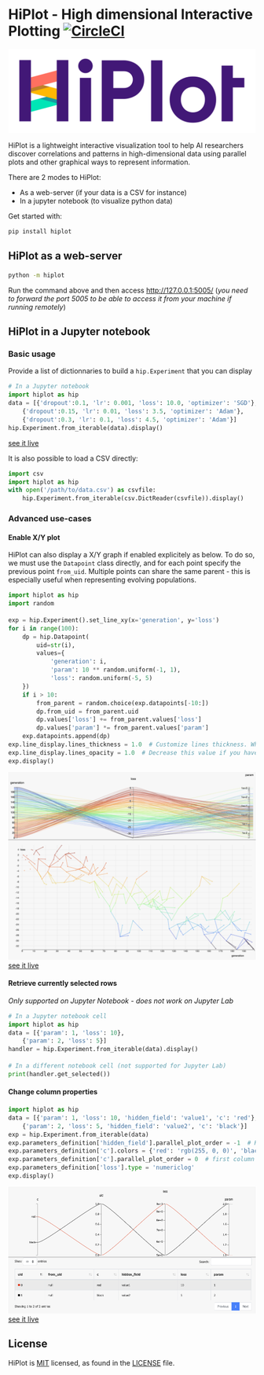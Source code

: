 # HiPlot - High dimensional Interactive Plotting [![CircleCI](https://circleci.com/gh/facebookresearch/hiplot/tree/master.svg?style=svg&circle-token=c89b6825078e174cf35bdc18e4ad4a16e28876f9)](https://circleci.com/gh/facebookresearch/hiplot/tree/master)


![Logo](hiplot/static/logo.svg)


HiPlot is a lightweight interactive visualization tool to help AI researchers discover correlations and patterns in high-dimensional data using parallel plots and other graphical ways to represent information.

There are 2 modes to HiPlot:
- As a web-server (if your data is a CSV for instance)
- In a jupyter notebook (to visualize python data)

Get started with:
```bash
pip install hiplot
```


## HiPlot as a web-server
```bash
python -m hiplot
```
Run the command above and then access http://127.0.0.1:5005/ (*you need to forward the port 5005 to be able to access it from your machine if running remotely*)

## HiPlot in a Jupyter notebook
### Basic usage
Provide a list of dictionnaries to build a `hip.Experiment` that you can display
```python
# In a Jupyter notebook
import hiplot as hip
data = [{'dropout':0.1, 'lr': 0.001, 'loss': 10.0, 'optimizer': 'SGD'},
    {'dropout':0.15, 'lr': 0.01, 'loss': 3.5, 'optimizer': 'Adam'},
    {'dropout':0.3, 'lr': 0.1, 'loss': 4.5, 'optimizer': 'Adam'}]
hip.Experiment.from_iterable(data).display()
```
[see it live](https://facebookresearch.github.io/hiplot/_static/demo/demo_basic_usage.html)

It is also possible to load a CSV directly:
```python
import csv
import hiplot as hip
with open('/path/to/data.csv') as csvfile:
    hip.Experiment.from_iterable(csv.DictReader(csvfile)).display()
```

### Advanced use-cases
#### Enable X/Y plot
HiPlot can also display a X/Y graph if enabled explicitely as below. To do so, we must use the `Datapoint` class directly, and for each point specify the previous point `from_uid`. Multiple points can share the same parent - this is especially useful when representing evolving populations.
```python
import hiplot as hip
import random

exp = hip.Experiment().set_line_xy(x='generation', y='loss')
for i in range(100):
	dp = hip.Datapoint(
		uid=str(i),
		values={
			'generation': i,
			'param': 10 ** random.uniform(-1, 1),
			'loss': random.uniform(-5, 5)
	})
	if i > 10:
		from_parent = random.choice(exp.datapoints[-10:])
		dp.from_uid = from_parent.uid
		dp.values['loss'] += from_parent.values['loss']
		dp.values['param'] *= from_parent.values['param']
	exp.datapoints.append(dp)
exp.line_display.lines_thickness = 1.0  # Customize lines thickness. When below 0, the dots are not connected
exp.line_display.lines_opacity = 1.0  # Decrease this value if you have too many lines overlapping
exp.display()
```
![demo_line_xy](assets/demo_line_xy.png)
[see it live](https://facebookresearch.github.io/hiplot/_static/demo/demo_line_xy.html)

#### Retrieve currently selected rows
*Only supported on Jupyter Notebook - does not work on Jupyter Lab*
```python
# In a Jupyter notebook cell
import hiplot as hip
data = [{'param': 1, 'loss': 10},
    {'param': 2, 'loss': 5}]
handler = hip.Experiment.from_iterable(data).display()

# In a different notebook cell (not supported for Jupyter Lab)
print(handler.get_selected())
```

#### Change column properties
```python
import hiplot as hip
data = [{'param': 1, 'loss': 10, 'hidden_field': 'value1', 'c': 'red'},
    {'param': 2, 'loss': 5, 'hidden_field': 'value2', 'c': 'black'}]
exp = hip.Experiment.from_iterable(data)
exp.parameters_definition['hidden_field'].parallel_plot_order = -1  # Hide
exp.parameters_definition['c'].colors = {'red': 'rgb(255, 0, 0)', 'black': 'rgb(0, 0, 0)'}
exp.parameters_definition['c'].parallel_plot_order = 0  # first column
exp.parameters_definition['loss'].type = 'numericlog'
exp.display()
```
![demo_change_column_properties](assets/demo_change_column_properties.png)
[see it live](https://facebookresearch.github.io/hiplot/_static/demo/demo_change_column_properties.html)

## License
HiPlot is [MIT](LICENSE) licensed, as found in the [LICENSE](LICENSE) file.
